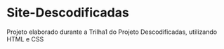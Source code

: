 # Site-Descodificadas
Projeto elaborado durante a Trilha1 do Projeto Descodificadas, utilizando HTML e CSS
